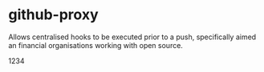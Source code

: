 # github-proxy

Allows centralised hooks to be executed prior to a push, specifically aimed an financial organisations working with open source.


1234

